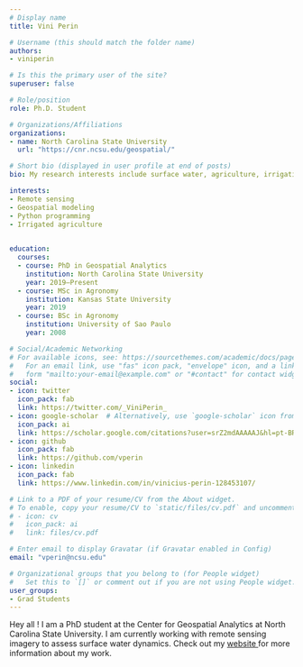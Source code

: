```yaml
---
# Display name
title: Vini Perin

# Username (this should match the folder name)
authors:
- viniperin

# Is this the primary user of the site?
superuser: false

# Role/position
role: Ph.D. Student

# Organizations/Affiliations
organizations:
- name: North Carolina State University
  url: "https://cnr.ncsu.edu/geospatial/"

# Short bio (displayed in user profile at end of posts)
bio: My research interests include surface water, agriculture, irrigation, remote sensing and hydrological modeling.

interests:
- Remote sensing
- Geospatial modeling
- Python programming
- Irrigated agriculture
  

education:
  courses:
  - course: PhD in Geospatial Analytics 
    institution: North Carolina State University
    year: 2019–Present
  - course: MSc in Agronomy
    institution: Kansas State University
    year: 2019
  - course: BSc in Agronomy
    institution: University of Sao Paulo
    year: 2008

# Social/Academic Networking
# For available icons, see: https://sourcethemes.com/academic/docs/page-builder/#icons
#   For an email link, use "fas" icon pack, "envelope" icon, and a link in the
#   form "mailto:your-email@example.com" or "#contact" for contact widget.
social:
- icon: twitter
  icon_pack: fab
  link: https://twitter.com/_ViniPerin_
- icon: google-scholar  # Alternatively, use `google-scholar` icon from `ai` icon pack
  icon_pack: ai
  link: https://scholar.google.com/citations?user=srZ2mdAAAAAJ&hl=pt-BR
- icon: github
  icon_pack: fab
  link: https://github.com/vperin
- icon: linkedin
  icon_pack: fab
  link: https://www.linkedin.com/in/vinicius-perin-128453107/

# Link to a PDF of your resume/CV from the About widget.
# To enable, copy your resume/CV to `static/files/cv.pdf` and uncomment the lines below.
# - icon: cv
#   icon_pack: ai
#   link: files/cv.pdf

# Enter email to display Gravatar (if Gravatar enabled in Config)
email: "vperin@ncsu.edu"

# Organizational groups that you belong to (for People widget)
#   Set this to `[]` or comment out if you are not using People widget.
user_groups:
- Grad Students
---
```


Hey all ! I am a PhD student at the Center for Geospatial Analytics at North Carolina State University. I am currently working with remote sensing imagery to assess surface water dynamics. Check out my <a href = "https://scholar.google.com/citations?user=srZ2mdAAAAAJ&hl=pt-BR"> website </a> for more information about my work.